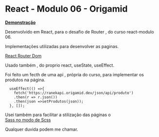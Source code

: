 # React - Modulo 06 - Origamid


<a href="https://curso-react-m06.vercel.app/"><strong>Demonstração</strong></a>

Desenvolvido em React, para o desafio de Router , do curso react-modulo 06.

Implementações utilizadas para desenvolver as paginas. 

<a href="https://reactrouter.com/web/guides/quick-start"> React Router Dom </a>

Usado também , do proprio react, useState, useEffect. 

Foi feito um fecth de uma api , própria do curso, para implementar os produtos na página. 
```
  useEffect(() =>{
    fetch('https://ranekapi.origamid.dev/json/api/produto')
    .then(r => r.json())
    .then(json =>setProdutos(json));
  }, []);
  ```

Usei também para facilitar a stilização das páginas o <br>
<a href="https://sass-lang.com/">Sass no modo de Scss</a>

Qualquer duvida podem me chamar.


